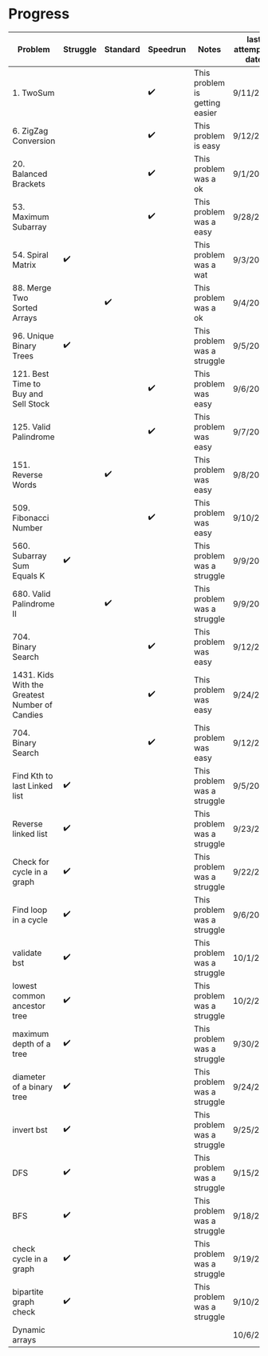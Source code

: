 #    Progress
| Problem                 | Struggle    | Standard  | Speedrun | Notes |last attempted date|
| ---                     | ---         | ---       | ---      | ---   |  ---     |
| 1. TwoSum |             |       |   ✔️   | This problem is getting easier|    9/11/20         |
| 6. ZigZag Conversion |             |       |   ✔️   | This problem is easy|    9/12/20         |
| 20. Balanced Brackets |            |       |    ✔️  | This problem was a ok|  9/1/20     |
| 53. Maximum Subarray |            |       |    ✔️  | This problem was a easy|  9/28/20    |
| 54. Spiral Matrix |       ✔️      |       |      | This problem was a wat|    9/3/20      |
| 88. Merge Two Sorted Arrays |             |   ✔️    |      | This problem was a ok| 9/4/20        |
| 96. Unique Binary Trees  |      ✔️       |       |      | This problem was a struggle|   9/5/20       |
| 121. Best Time to Buy and Sell Stock |             |       |   ✔️   | This problem was easy|  9/6/20     |
| 125. Valid Palindrome  |            |       |   ✔️   | This problem was easy| 9/7/20      |   
| 151. Reverse Words  |            |   ✔️    |      | This problem was easy|  9/8/20      |
| 509. Fibonacci Number |            |       |   ✔️   | This problem was easy|  9/10/20      |
| 560. Subarray Sum Equals K  |   ✔️         |       |      | This problem was a struggle|  9/9/20      |
| 680. Valid Palindrome II |             |    ✔️   |      | This problem was a struggle|  9/9/20      |
| 704. Binary Search |             |       |  ✔️    | This problem was easy|  9/12/20      |
|1431. Kids With the Greatest Number of Candies |             |       |   ✔️   | This problem was easy|  9/24/20|
| 704. Binary Search |             |       |  ✔️    | This problem was easy|  9/12/20      |
| Find Kth to last Linked list| ✔️ | |      | This problem was a struggle|   9/5/20       |
| Reverse linked list| ✔️ | |      | This problem was a struggle|   9/23/20       |
| Check for cycle in a graph| ✔️ | |      | This problem was a struggle|   9/22/20       |
| Find loop in a cycle| ✔️ | |      | This problem was a struggle|   9/6/20       |
| validate bst|   ✔️ |  |      | This problem was a struggle|   10/1/20       |
| lowest common ancestor tree |  ✔️ |  |      | This problem was a struggle|   10/2/20       |
| maximum depth of a tree | ✔️ |  |      | This problem was a struggle|   9/30/20       |
| diameter of a binary tree | ✔️ |  |      | This problem was a struggle|   9/24/20       |
| invert bst| ✔️ |  |      | This problem was a struggle|   9/25/20       |
| DFS | ✔️ |  |      | This problem was a struggle|   9/15/20       |
| BFS | ✔️ |  |      | This problem was a struggle|   9/18/20       |
| check cycle in a graph| ✔️ |  |      | This problem was a struggle|   9/19/20       |
| bipartite graph check| ✔️ |   |      | This problem was a struggle|   9/10/20       |
| Dynamic arrays | | | | | 10/6/2020| 



     
